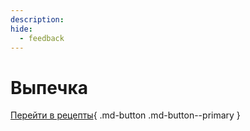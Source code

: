 ```yaml
---
description:
hide:
  - feedback
---
```

# Выпечка

[Перейти в рецепты](hleb.md){ .md-button .md-button--primary }